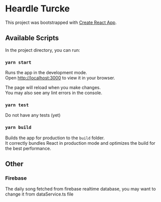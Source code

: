 # Heardle Turcke

This project was bootstrapped with [Create React App](https://github.com/facebook/create-react-app).

## Available Scripts

In the project directory, you can run:

### `yarn start`

Runs the app in the development mode.\
Open [http://localhost:3000](http://localhost:3000) to view it in your browser.

The page will reload when you make changes.\
You may also see any lint errors in the console.

### `yarn test`

Do not have any tests (yet)

### `yarn build`

Builds the app for production to the `build` folder.\
It correctly bundles React in production mode and optimizes the build for the best performance.

## Other

### Firebase

The daily song fetched from firebase realtime database, you may want to change it from dataService.ts file
